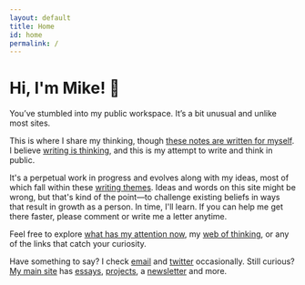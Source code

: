 ```yaml
---
layout: default
title: Home
id: home
permalink: /
---
```

<div>
  <h1>Hi, I'm Mike! 👋</h1>
</div>

You’ve stumbled into my public workspace. It’s a bit unusual and unlike most sites.

This is where I share my thinking, though <a href="these-notes-are-written-for-myself">these notes are written for myself</a>. I believe <a href="writing-is-thinking">writing is thinking</a>, and this is my attempt to write and think in public.

It's a perpetual work in progress and evolves along with my ideas, most of which fall within these <a href="/Writing-themes">writing themes</a>. Ideas and words on this site might be wrong, but that's kind of the point—to challenge existing beliefs in ways that result in growth as a person. In time, I'll learn. If you can help me get there faster, please comment or write me a letter anytime.

Feel free to explore <a href="What-has-my-attention-now">what has my attention now</a>, my <a href="web-of-thinking">web of thinking</a>, or any of the links that catch your curiosity.

Have something to say? I check [email](mailto:yo@miketannenbaum.com) and [twitter](https://twitter.com/theroyaltbomb) occasionally. Still curious? [My main site](https://miketannenbaum.com) has [essays](https://miketannenbaum.com/writings), [projects](https://miketannenbaum.com/projects), a [newsletter](https://miketannenbaum.com/signup) and more.
